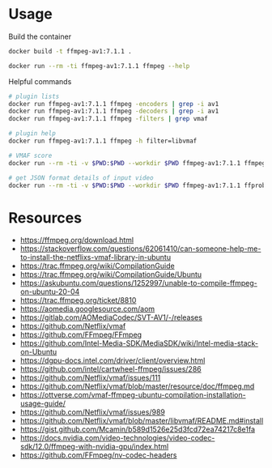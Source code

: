 # Usage

Build the container

```bash
docker build -t ffmpeg-av1:7.1.1 .

docker run --rm -ti ffmpeg-av1:7.1.1 ffmpeg --help
```

Helpful commands

```bash
# plugin lists
docker run ffmpeg-av1:7.1.1 ffmpeg -encoders | grep -i av1
docker run ffmpeg-av1:7.1.1 ffmpeg -decoders | grep -i av1
docker run ffmpeg-av1:7.1.1 ffmpeg -filters | grep vmaf

# plugin help
docker run ffmpeg-av1:7.1.1 ffmpeg -h filter=libvmaf

# VMAF score
docker run --rm -ti -v $PWD:$PWD --workdir $PWD ffmpeg-av1:7.1.1 ffmpeg -i data/sample__240__libx264__aac__30s__video.mkv -i data/sample__240__libx264__aac__30s__video.mkv -lavfi libvmaf -f null -

# get JSON format details of input video
docker run --rm -ti -v $PWD:$PWD --workdir $PWD ffmpeg-av1:7.1.1 ffprobe -i data/sample__240__libx264__aac__30s__video.mkv -show_streams -show_format -print_format json -hide_banner -v quiet
```

# Resources

- https://ffmpeg.org/download.html
- https://stackoverflow.com/questions/62061410/can-someone-help-me-to-install-the-netflixs-vmaf-library-in-ubuntu
- https://trac.ffmpeg.org/wiki/CompilationGuide
- https://trac.ffmpeg.org/wiki/CompilationGuide/Ubuntu
- https://askubuntu.com/questions/1252997/unable-to-compile-ffmpeg-on-ubuntu-20-04
- https://trac.ffmpeg.org/ticket/8810
- https://aomedia.googlesource.com/aom
- https://gitlab.com/AOMediaCodec/SVT-AV1/-/releases
- https://github.com/Netflix/vmaf
- https://github.com/FFmpeg/FFmpeg
- https://github.com/Intel-Media-SDK/MediaSDK/wiki/Intel-media-stack-on-Ubuntu
- https://dgpu-docs.intel.com/driver/client/overview.html
- https://github.com/intel/cartwheel-ffmpeg/issues/286
- https://github.com/Netflix/vmaf/issues/111
- https://github.com/Netflix/vmaf/blob/master/resource/doc/ffmpeg.md
- https://ottverse.com/vmaf-ffmpeg-ubuntu-compilation-installation-usage-guide/
- https://github.com/Netflix/vmaf/issues/989
- https://github.com/Netflix/vmaf/blob/master/libvmaf/README.md#install
- https://gist.github.com/Mcamin/b589d1526e25d3fcd72ea74217c8e1fa
- https://docs.nvidia.com/video-technologies/video-codec-sdk/12.0/ffmpeg-with-nvidia-gpu/index.html
- https://github.com/FFmpeg/nv-codec-headers